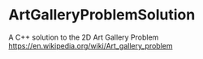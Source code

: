 # ArtGalleryProblemSolution
A C++ solution to the 2D Art Gallery Problem https://en.wikipedia.org/wiki/Art_gallery_problem
